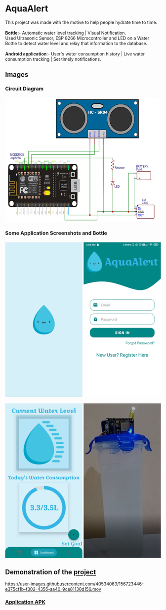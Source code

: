 # AquaAlert

This project was made with the motive to help people hydrate time to time.<br><br>
**Bottle**:- Automatic water level tracking | Visual Notification.<br>
Used Ultrasonic Sensor, ESP 8266 Microcontroller and LED on a Water Bottle to detect water level and relay that information to the database.<br>
<br>
<b>Android application</b>:- User's water consumption history | Live water consumption tracking | Set timely notifications.


## Images
<h3>Circuit Diagram<br><br>

<img src =Images/Circuit%20Diagram.jpg width=500 height=400>
<h3> Some Application Screenshots and Bottle <br><br>
<img src =Images/Screenshot_2021-04-09-03-53-34-197_com.example.aquaalert.jpg width=250>         <img src =Images/1617919941139.jpg width=250>

<img src =Images/1617919941103.jpg width=250>     <img src =Images/Bottle%20Image.jpg width=250, height=500>
<br>
  
## Demonstration of the <a href="https://youtu.be/TpeMJ2lhFmg">project</a>
 
https://user-images.githubusercontent.com/40534063/156723446-e375cf1b-f302-4355-aa40-9ce81130d156.mov

### [Application APK](https://drive.google.com/file/d/1p_8AIglsjSx6cMDZUlRkNTbnoKMIT8dc/view?usp=sharing)


